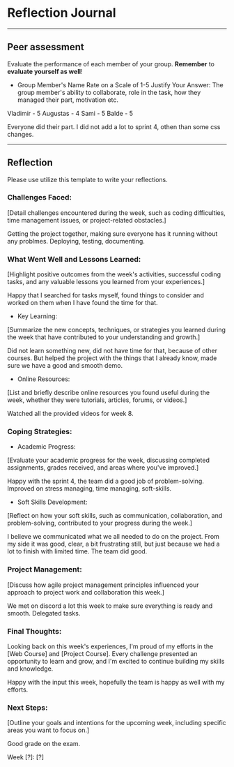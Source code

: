 # Reflection Journal

---

## Peer assessment

Evaluate the performance of each member of your group. **Remember** to **evaluate yourself as well**!

- Group Member's Name
  Rate on a Scale of 1-5
  Justify Your Answer: The group member's ability to collaborate, role in the task, how they managed their part, motivation etc.

Vladimir - 5
Augustas - 4
Sami - 5
Balde - 5

Everyone did their part. I did not add a lot to sprint 4, othen than some css changes.

---

## Reflection

Please use utilize this template to write your reflections.

### Challenges Faced:

[Detail challenges encountered during the week, such as coding difficulties, time management issues, or project-related obstacles.]

Getting the project together, making sure everyone has it running without any problmes. Deploying, testing, documenting.

### What Went Well and Lessons Learned:

[Highlight positive outcomes from the week's activities, successful coding tasks, and any valuable lessons you learned from your experiences.]

Happy that I searched for tasks myself, found things to consider and worked on them when I have found the time for that.

- Key Learning:

[Summarize the new concepts, techniques, or strategies you learned during the week that have contributed to your understanding and growth.]

Did not learn something new, did not have time for that, because of other courses. But helped the project with the things that I already know, made sure we have a good and smooth demo.

- Online Resources:

[List and briefly describe online resources you found useful during the week, whether they were tutorials, articles, forums, or videos.]

Watched all the provided videos for week 8.

### Coping Strategies:

- Academic Progress:

[Evaluate your academic progress for the week, discussing completed assignments, grades received, and areas where you've improved.]

Happy with the sprint 4, the team did a good job of problem-solving. Improved on stress managing, time managing, soft-skills.

- Soft Skills Development:

[Reflect on how your soft skills, such as communication, collaboration, and problem-solving, contributed to your progress during the week.]

I believe we communicated what we all needed to do on the project. From my side it was good, clear, a bit frustrating still, but just because we had a lot to finish with limited time. The team did good.

### Project Management:

[Discuss how agile project management principles influenced your approach to project work and collaboration this week.]

We met on discord a lot this week to make sure everything is ready and smooth. Delegated tasks.

### Final Thoughts:

Looking back on this week's experiences, I'm proud of my efforts in the [Web Course] and [Project Course]. Every challenge presented an opportunity to learn and grow, and I'm excited to continue building my skills and knowledge.

Happy with the input this week, hopefully the team is happy as well with my efforts.

### Next Steps:

[Outline your goals and intentions for the upcoming week, including specific areas you want to focus on.]

Good grade on the exam.

Week [?]: [?]

<!-- Links -->

[criticism and constructive feedback]: https://cvdl.ben.edu/blog/why-is-everyone-talking-about-feedback/
